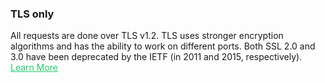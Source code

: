<h3 className="h3-title">TLS only</h3>

<p className="p-text">All requests are done over TLS v1.2. TLS uses stronger encryption algorithms and has 
the ability to work on different ports. Both SSL 2.0 and 3.0 have been deprecated by the IETF 
(in 2011 and 2015, respectively). <a href='https://www.globalsign.com/en/blog/ssl-vs-tls-difference/' target="_blank" style="color: #22CF6D;">Learn More</a></p>
